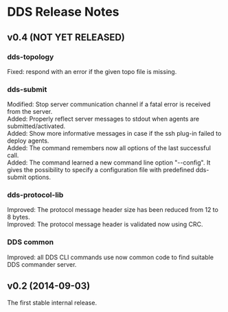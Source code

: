 # DDS Release Notes

## v0.4 (NOT YET RELEASED)
### dds-topology
Fixed: respond with an error if the given topo file is missing.   

### dds-submit
Modified: Stop server communication channel if a fatal error is received from the server.   
Added: Properly reflect server messages to stdout when agents are submitted/activated.   
Added: Show more informative messages in case if the ssh plug-in failed to deploy agents.   
Added: The command remembers now all options of the last successful call.   
Added: The command learned a new command line option "--config". It gives the possibility to specify a configuration file with predefined dds-submit options.   

### dds-protocol-lib
Improved: The protocol message header size has been reduced from 12 to 8 bytes.   
Improved: The protocol message header is validated now using CRC.

### DDS common
Improved: all DDS CLI commands use now common code to find suitable DDS commander server.   

## v0.2 (2014-09-03)

The first stable internal release.

